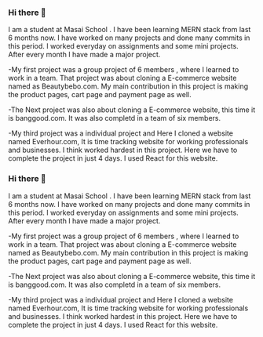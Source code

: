 ### Hi there 👋

<!--
**HackerSushant76/HackerSushant76** is a ✨ _special_ ✨ repository because its `README.md` (this file) appears on your GitHub profile.

Here are some ideas to get you started:


-->
I am a student at Masai School . I have been learning MERN stack from last 6 months now. I have worked on many projects and done many commits in this period.
I worked everyday on assignments and some mini projects. After every month I have made a major project.

-My first project was a group project of 6 members , where I learned to work in a team. That project was about cloning a E-commerce website named as Beautybebo.com. My main contribution in this project is making the product pages, cart page and payment page as well.

-The Next project was also about cloning a E-commerce website, this time it is banggood.com. It was also completd in a team of six members.

-My third project was a individual project and Here I cloned a website named Everhour.com, It is time tracking website for working professionals and businesses. I think worked hardest in this project. Here we have to complete the project in just 4 days. I used React for this website.

### Hi there 👋

<!--
**HackerSushant76/HackerSushant76** is a ✨ _special_ ✨ repository because its `README.md` (this file) appears on your GitHub profile.

Here are some ideas to get you started:


-->
I am a student at Masai School . I have been learning MERN stack from last 6 months now. I have worked on many projects and done many commits in this period.
I worked everyday on assignments and some mini projects. After every month I have made a major project.

-My first project was a group project of 6 members , where I learned to work in a team. That project was about cloning a E-commerce website named as Beautybebo.com. My main contribution in this project is making the product pages, cart page and payment page as well.

-The Next project was also about cloning a E-commerce website, this time it is banggood.com. It was also completd in a team of six members.

-My third project was a individual project and Here I cloned a website named Everhour.com, It is time tracking website for working professionals and businesses. I think worked hardest in this project. Here we have to complete the project in just 4 days. I used React for this website.
